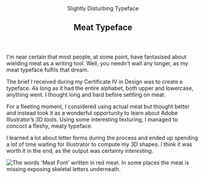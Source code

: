 <head>
  <title>Meat Typeface | Vale.Rocks</title>
  <meta property="og:title" content="Meat Typeface"/>
  <meta property="article:section" content="Portfolio" />
</head>

<article>
<header>
    Slightly Disturbing Typeface
	<h1>
		Meat Typeface
	</h1>
</header>

<div class="readable-width">

I'm near certain that most people, at some point, have fantasised about wielding meat as a writing tool. Well, you needn't wait any longer, as my meat typeface fulfils that dream.

The brief I received during my Certificate IV in Design was to create a typeface. As long as it had the entire alphabet, both upper and lowercase, anything went. I thought long and hard before settling on meat.

For a fleeting moment, I considered using actual meat but thought better and instead took it as a wonderful opportunity to learn about Adobe Illustrator’s 3D tools. Using some interesting texturing, I managed to concoct a fleshy, meaty typeface.

I learned a lot about letter forms during the process and ended up spending a lot of time waiting for Illustrator to compute my 3D shapes. I think it was worth it in the end, as the output was certainly *interesting*.

<img id="left" src="https://autumn.revolt.chat/attachments/d1YzFgI7Pywcz-s7KGaSHOSSCnlkTOYd_20vyQMwRN" alt="The words 'Meat Font' written in red meat. In some places the meat is missing exposing skeletal letters underneath." />

</div>
</article>
